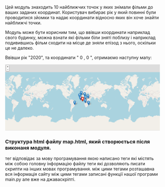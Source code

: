 Цей модуль знаходить 10 найближчих точок у яких знімали фільми до ваших заданих координат.
Користувач вибирає рік у який повинні були проводитися зйомки та надає координати відносно яких він хоче знайти найближчі точки.

Модуль може бути корисним тим, що ввівши координати наприклад свого будинку, можна взнати які фільми біли зняті поблизу і наприклад
подивившись фільм сходити на місце де зняли епізод з нього, оскільки це не далеко.

Ввівши рік "2020", та координати " 0 , 0 ", отримаємо наступну мапу:

![text](map.PNG?raw=true "text")

### Структура html файлу map.html, який створюється після виконаня модуля. ###

<!DOCTYPE html> тег відповідає за мову програмування якою написано

<head> </head> теги які містять між собою головну інформацію файлу
<script> </script> теги які дозволяють писати скрипти на інших мовах програмування.
<body> </body> між цими тегами розташавна вся інформація сайту

<script> </script> між цими тегами записані функції нашої програми main.py але вже на джаваскріпті.

